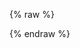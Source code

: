 ---
---

{% raw %}
<div id="search-box" class="ais-SearchBox"></div>
<div id="hits" class="rows-4"></div>

<script>
const client = new MisoClient();

const search = instantsearch({
  searchClient: client.algoliaClient(),
  indexName: '',
});

search.addWidgets([
  instantsearch.widgets.configure({
    hitsPerPage: 4,
  }),
  instantsearch.widgets.searchBox({
    container: '#search-box',
    autofocus: true,
    searchAsYouType: false,
    showSubmit: true,
  }),
  instantsearch.connectors.connectAutocomplete((renderOptions, isFirstRender) => {
    console.log(renderOptions, isFirstRender);
  })({}),
  instantsearch.widgets.infiniteHits({
    container: '#hits',
    templates: {
      item: `
        <div>
          <div class="title">{{ title }}</div>
          <div class="image">
            <img src="{{ cover_image }}">
          </div>
          <div class="footer">\${{ sale_price }}</div>
        </div>
      `,
    },
  }),
]);

search.start();
</script>
{% endraw %}

